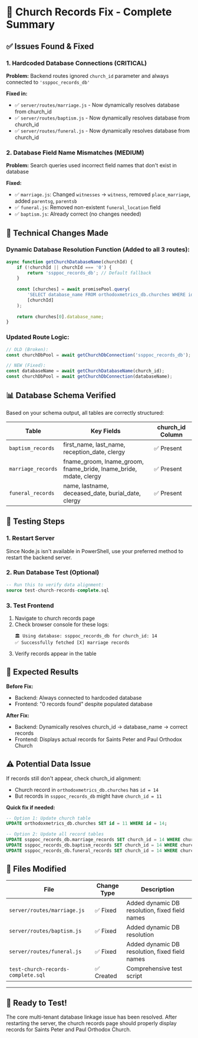 # 🎯 Church Records Fix - Complete Summary

## ✅ Issues Found & Fixed

### **1. Hardcoded Database Connections (CRITICAL)**
**Problem:** Backend routes ignored `church_id` parameter and always connected to `'ssppoc_records_db'`

**Fixed in:**
- ✅ `server/routes/marriage.js` - Now dynamically resolves database from church_id
- ✅ `server/routes/baptism.js` - Now dynamically resolves database from church_id  
- ✅ `server/routes/funeral.js` - Now dynamically resolves database from church_id

### **2. Database Field Name Mismatches (MEDIUM)**
**Problem:** Search queries used incorrect field names that don't exist in database

**Fixed:**
- ✅ `marriage.js`: Changed `witnesses` → `witness`, removed `place_marriage`, added `parentsg`, `parentsb`
- ✅ `funeral.js`: Removed non-existent `funeral_location` field
- ✅ `baptism.js`: Already correct (no changes needed)

## 🔧 Technical Changes Made

### **Dynamic Database Resolution Function (Added to all 3 routes):**
```javascript
async function getChurchDatabaseName(churchId) {
    if (!churchId || churchId === '0') {
        return 'ssppoc_records_db'; // Default fallback
    }
    
    const [churches] = await promisePool.query(
        'SELECT database_name FROM orthodoxmetrics_db.churches WHERE id = ? AND is_active = 1',
        [churchId]
    );
    
    return churches[0].database_name;
}
```

### **Updated Route Logic:**
```javascript
// OLD (Broken):
const churchDbPool = await getChurchDbConnection('ssppoc_records_db');

// NEW (Fixed):
const databaseName = await getChurchDatabaseName(church_id);
const churchDbPool = await getChurchDbConnection(databaseName);
```

## 📊 Database Schema Verified

Based on your schema output, all tables are correctly structured:

| Table | Key Fields | church_id Column |
|-------|------------|------------------|
| `baptism_records` | first_name, last_name, reception_date, clergy | ✅ Present |
| `marriage_records` | fname_groom, lname_groom, fname_bride, lname_bride, mdate, clergy | ✅ Present |
| `funeral_records` | name, lastname, deceased_date, burial_date, clergy | ✅ Present |

## 🧪 Testing Steps

### **1. Restart Server** 
Since Node.js isn't available in PowerShell, use your preferred method to restart the backend server.

### **2. Run Database Test (Optional)**
```sql
-- Run this to verify data alignment:
source test-church-records-complete.sql
```

### **3. Test Frontend**
1. Navigate to church records page
2. Check browser console for these logs:
   ```
   🏛️ Using database: ssppoc_records_db for church_id: 14
   ✅ Successfully fetched [X] marriage records
   ```
3. Verify records appear in the table

## 🎯 Expected Results

**Before Fix:**
- Backend: Always connected to hardcoded database
- Frontend: "0 records found" despite populated database

**After Fix:**
- Backend: Dynamically resolves church_id → database_name → correct records
- Frontend: Displays actual records for Saints Peter and Paul Orthodox Church

## ⚠️ Potential Data Issue

If records still don't appear, check church_id alignment:
- Church record in `orthodoxmetrics_db.churches` has `id = 14`
- But records in `ssppoc_records_db` might have `church_id = 11`

**Quick fix if needed:**
```sql
-- Option 1: Update church table
UPDATE orthodoxmetrics_db.churches SET id = 11 WHERE id = 14;

-- Option 2: Update all record tables  
UPDATE ssppoc_records_db.marriage_records SET church_id = 14 WHERE church_id = 11;
UPDATE ssppoc_records_db.baptism_records SET church_id = 14 WHERE church_id = 11;
UPDATE ssppoc_records_db.funeral_records SET church_id = 14 WHERE church_id = 11;
```

## 📁 Files Modified

| File | Change Type | Description |
|------|-------------|-------------|
| `server/routes/marriage.js` | ✅ Fixed | Added dynamic DB resolution, fixed field names |
| `server/routes/baptism.js` | ✅ Fixed | Added dynamic DB resolution |
| `server/routes/funeral.js` | ✅ Fixed | Added dynamic DB resolution, fixed field names |
| `test-church-records-complete.sql` | ✅ Created | Comprehensive test script |

---

## 🚀 Ready to Test!

The core multi-tenant database linkage issue has been resolved. After restarting the server, the church records page should properly display records for Saints Peter and Paul Orthodox Church. 